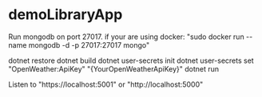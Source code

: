 # demoLibraryApp

Run mongodb on port 27017.
if your are using docker: "sudo docker run --name mongodb -d -p 27017:27017 mongo"

dotnet restore
dotnet build
dotnet user-secrets init
dotnet user-secrets set "OpenWeather:ApiKey" "{YourOpenWeatherApiKey}"
dotnet run

Listen to "https://localhost:5001" or "http://localhost:5000"
